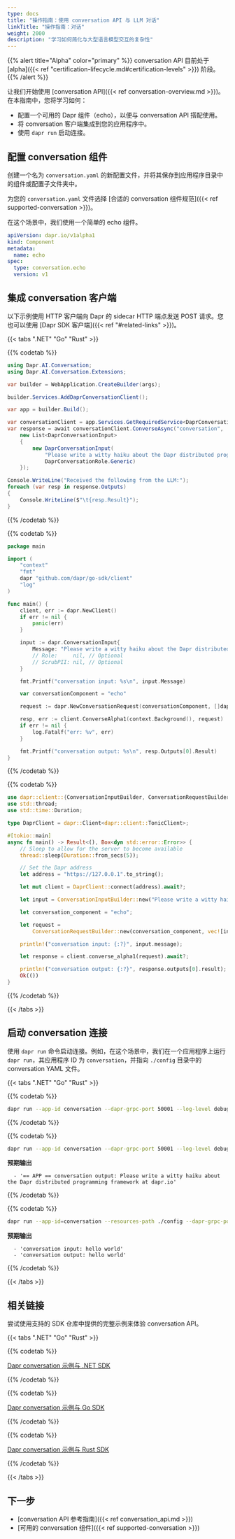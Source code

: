 ```yaml
---
type: docs
title: "操作指南：使用 conversation API 与 LLM 对话"
linkTitle: "操作指南：对话"
weight: 2000
description: "学习如何简化与大型语言模型交互的复杂性"
---
```


{{% alert title="Alpha" color="primary" %}}
conversation API 目前处于 [alpha]({{< ref "certification-lifecycle.md#certification-levels" >}}) 阶段。
{{% /alert %}}

让我们开始使用 [conversation API]({{< ref conversation-overview.md >}})。在本指南中，您将学习如何：

- 配置一个可用的 Dapr 组件（echo），以便与 conversation API 搭配使用。
- 将 conversation 客户端集成到您的应用程序中。
- 使用 `dapr run` 启动连接。

## 配置 conversation 组件

创建一个名为 `conversation.yaml` 的新配置文件，并将其保存到应用程序目录中的组件或配置子文件夹中。

为您的 `conversation.yaml` 文件选择 [合适的 conversation 组件规范]({{< ref supported-conversation >}})。

在这个场景中，我们使用一个简单的 echo 组件。

```yml
apiVersion: dapr.io/v1alpha1
kind: Component
metadata:
  name: echo
spec:
  type: conversation.echo
  version: v1
```

## 集成 conversation 客户端

以下示例使用 HTTP 客户端向 Dapr 的 sidecar HTTP 端点发送 POST 请求。您也可以使用 [Dapr SDK 客户端]({{< ref "#related-links" >}})。

{{< tabs ".NET" "Go" "Rust" >}}

 <!-- .NET -->
{{% codetab %}}

```csharp
using Dapr.AI.Conversation;
using Dapr.AI.Conversation.Extensions;

var builder = WebApplication.CreateBuilder(args);

builder.Services.AddDaprConversationClient();

var app = builder.Build();

var conversationClient = app.Services.GetRequiredService<DaprConversationClient>();
var response = await conversationClient.ConverseAsync("conversation",
    new List<DaprConversationInput>
    {
        new DaprConversationInput(
            "Please write a witty haiku about the Dapr distributed programming framework at dapr.io",
            DaprConversationRole.Generic)
    });

Console.WriteLine("Received the following from the LLM:");
foreach (var resp in response.Outputs)
{
    Console.WriteLine($"\t{resp.Result}");
}
```

{{% /codetab %}}

 <!-- Go -->
{{% codetab %}}

```go
package main

import (
	"context"
	"fmt"
	dapr "github.com/dapr/go-sdk/client"
	"log"
)

func main() {
	client, err := dapr.NewClient()
	if err != nil {
		panic(err)
	}

	input := dapr.ConversationInput{
		Message: "Please write a witty haiku about the Dapr distributed programming framework at dapr.io",
		// Role:     nil, // Optional
		// ScrubPII: nil, // Optional
	}

	fmt.Printf("conversation input: %s\n", input.Message)

	var conversationComponent = "echo"

	request := dapr.NewConversationRequest(conversationComponent, []dapr.ConversationInput{input})

	resp, err := client.ConverseAlpha1(context.Background(), request)
	if err != nil {
		log.Fatalf("err: %v", err)
	}

	fmt.Printf("conversation output: %s\n", resp.Outputs[0].Result)
}
```

{{% /codetab %}}

 <!-- Rust -->
{{% codetab %}}

```rust
use dapr::client::{ConversationInputBuilder, ConversationRequestBuilder};
use std::thread;
use std::time::Duration;

type DaprClient = dapr::Client<dapr::client::TonicClient>;

#[tokio::main]
async fn main() -> Result<(), Box<dyn std::error::Error>> {
    // Sleep to allow for the server to become available
    thread::sleep(Duration::from_secs(5));

    // Set the Dapr address
    let address = "https://127.0.0.1".to_string();

    let mut client = DaprClient::connect(address).await?;

    let input = ConversationInputBuilder::new("Please write a witty haiku about the Dapr distributed programming framework at dapr.io").build();

    let conversation_component = "echo";

    let request =
        ConversationRequestBuilder::new(conversation_component, vec![input.clone()]).build();

    println!("conversation input: {:?}", input.message);

    let response = client.converse_alpha1(request).await?;

    println!("conversation output: {:?}", response.outputs[0].result);
    Ok(())
}
```

{{% /codetab %}}

{{< /tabs >}}

## 启动 conversation 连接

使用 `dapr run` 命令启动连接。例如，在这个场景中，我们在一个应用程序上运行 `dapr run`，其应用程序 ID 为 `conversation`，并指向 `./config` 目录中的 conversation YAML 文件。

{{< tabs ".NET" "Go" "Rust" >}}

 <!-- .NET -->
{{% codetab %}}

```bash
dapr run --app-id conversation --dapr-grpc-port 50001 --log-level debug --resources-path ./config -- dotnet run
```

{{% /codetab %}}

 <!-- Go -->
{{% codetab %}}

```bash
dapr run --app-id conversation --dapr-grpc-port 50001 --log-level debug --resources-path ./config -- go run ./main.go
```

**预期输出**

```
  - '== APP == conversation output: Please write a witty haiku about the Dapr distributed programming framework at dapr.io'
```

{{% /codetab %}}

 <!-- Rust -->
{{% codetab %}}

```bash
dapr run --app-id=conversation --resources-path ./config --dapr-grpc-port 3500 -- cargo run --example conversation
```

**预期输出**

```
  - 'conversation input: hello world'
  - 'conversation output: hello world'
```

{{% /codetab %}}

{{< /tabs >}}

## 相关链接

尝试使用支持的 SDK 仓库中提供的完整示例来体验 conversation API。

{{< tabs ".NET" "Go" "Rust" >}}

 <!-- .NET -->
{{% codetab %}}

[Dapr conversation 示例与 .NET SDK](https://github.com/dapr/dotnet-sdk/tree/master/examples/AI/ConversationalAI)

{{% /codetab %}}

 <!-- Go -->
{{% codetab %}}

[Dapr conversation 示例与 Go SDK](https://github.com/dapr/go-sdk/tree/main/examples/conversation)

{{% /codetab %}}

 <!-- Rust -->
{{% codetab %}}

[Dapr conversation 示例与 Rust SDK](https://github.com/dapr/rust-sdk/tree/main/examples/src/conversation)

{{% /codetab %}}

{{< /tabs >}}

## 下一步

- [conversation API 参考指南]({{< ref conversation_api.md >}})
- [可用的 conversation 组件]({{< ref supported-conversation >}})
